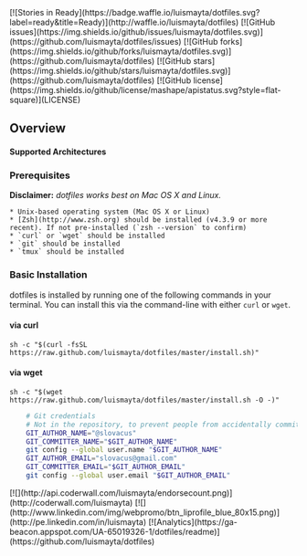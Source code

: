 <span class="badges">
[![Stories in Ready](https://badge.waffle.io/luismayta/dotfiles.svg?label=ready&title=Ready)](http://waffle.io/luismayta/dotfiles)
[![GitHub issues](https://img.shields.io/github/issues/luismayta/dotfiles.svg)](https://github.com/luismayta/dotfiles/issues)
[![GitHub forks](https://img.shields.io/github/forks/luismayta/dotfiles.svg)](https://github.com/luismayta/dotfiles)
[![GitHub stars](https://img.shields.io/github/stars/luismayta/dotfiles.svg)](https://github.com/luismayta/dotfiles)
[![GitHub license](https://img.shields.io/github/license/mashape/apistatus.svg?style=flat-square)](LICENSE)
</span>

## Overview

#### Supported Architectures

### Prerequisites

__Disclaimer:__ _dotfiles works best on Mac OS X and Linux._

    * Unix-based operating system (Mac OS X or Linux)
    * [Zsh](http://www.zsh.org) should be installed (v4.3.9 or more recent). If not pre-installed (`zsh --version` to confirm)
    * `curl` or `wget` should be installed
    * `git` should be installed
    * `tmux` should be installed

### Basic Installation

dotfiles is installed by running one of the following commands in your terminal. You can install this via the command-line with either `curl` or `wget`.

#### via curl

`sh -c "$(curl -fsSL https://raw.github.com/luismayta/dotfiles/master/install.sh)"`

#### via wget

`sh -c "$(wget https://raw.github.com/luismayta/dotfiles/master/install.sh -O -)"`

```bash
    # Git credentials
    # Not in the repository, to prevent people from accidentally committing under my name
    GIT_AUTHOR_NAME="@slovacus"
    GIT_COMMITTER_NAME="$GIT_AUTHOR_NAME"
    git config --global user.name "$GIT_AUTHOR_NAME"
    GIT_AUTHOR_EMAIL="slovacus@gmail.com"
    GIT_COMMITTER_EMAIL="$GIT_AUTHOR_EMAIL"
    git config --global user.email "$GIT_AUTHOR_EMAIL"
```

<span class="badges">
[![](http://api.coderwall.com/luismayta/endorsecount.png)](http://coderwall.com/luismayta)
[![](http://www.linkedin.com/img/webpromo/btn_liprofile_blue_80x15.png)](http://pe.linkedin.com/in/luismayta)
[![Analytics](https://ga-beacon.appspot.com/UA-65019326-1/dotfiles/readme)](https://github.com/luismayta/dotfiles)
</span>
